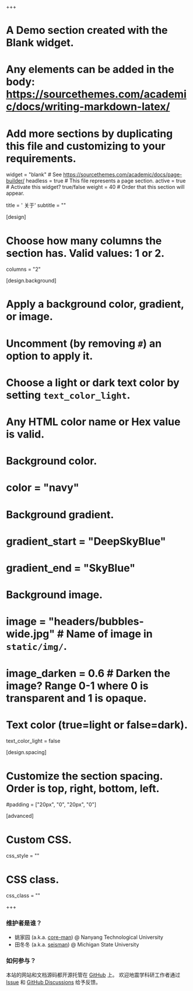 +++
# A Demo section created with the Blank widget.
# Any elements can be added in the body: https://sourcethemes.com/academic/docs/writing-markdown-latex/
# Add more sections by duplicating this file and customizing to your requirements.

widget = "blank"  # See https://sourcethemes.com/academic/docs/page-builder/
headless = true  # This file represents a page section.
active = true  # Activate this widget? true/false
weight = 40  # Order that this section will appear.

title = '<i class="fas fa-question-circle"></i> 关于'
subtitle = ""

[design]
  # Choose how many columns the section has. Valid values: 1 or 2.
  columns = "2"

[design.background]
  # Apply a background color, gradient, or image.
  #   Uncomment (by removing `#`) an option to apply it.
  #   Choose a light or dark text color by setting `text_color_light`.
  #   Any HTML color name or Hex value is valid.

  # Background color.
  # color = "navy"

  # Background gradient.
  # gradient_start = "DeepSkyBlue"
  # gradient_end = "SkyBlue"

  # Background image.
  # image = "headers/bubbles-wide.jpg"  # Name of image in `static/img/`.
  # image_darken = 0.6  # Darken the image? Range 0-1 where 0 is transparent and 1 is opaque.

  # Text color (true=light or false=dark).
  text_color_light = false

[design.spacing]
  # Customize the section spacing. Order is top, right, bottom, left.
  #padding = ["20px", "0", "20px", "0"]

[advanced]
 # Custom CSS.
 css_style = ""

 # CSS class.
 css_class = ""

+++

### 维护者是谁？

- 姚家园 (a.k.a. [core-man](https://github.com/core-man)) @ Nanyang Technological University
- 田冬冬 (a.k.a. [seisman](https://github.com/seisman)) @ Michigan State University

### 如何参与？

本站的网站和文档源码都开源托管在 [GitHub](https://github.com/seismo-learn) 上。
欢迎地震学科研工作者通过 [Issue](https://github.com/seismo-learn/website/issues)
和 [GitHub Discussions](https://github.com/seismo-learn/website/discussions)
给予反馈。
